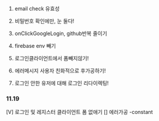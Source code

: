 1. email check 유효성
2. 비밀번호 확인에만, 눈 둘다!
3. onClickGoogleLogin, github반복 줄이기
4. firebase env 빼기

5. 로그인클라이언트에서 폼빼지않기!
6. 에러메시지 사용자 친화적으로 후가공하기!
7. 로그인 안한 유저에 대해 로그인 리다이렉팅!

### 11.19

[V] 로그인 및 레지스터 클라이언트 폼 없애기
[] 에러가공 -constant